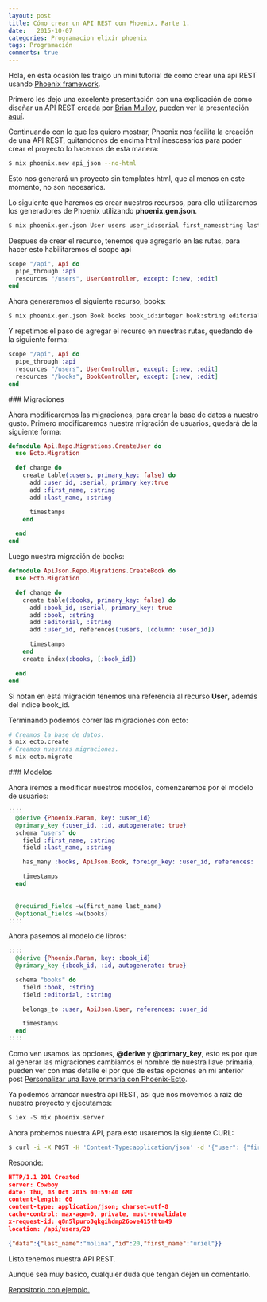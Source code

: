 ```yaml
---
layout: post
title: Cómo crear un API REST con Phoenix, Parte 1.
date:   2015-10-07
categories: Programacion elixir phoenix
tags: Programación
comments: true
---
```


Hola, en esta ocasión les traigo un mini tutorial de como crear una api REST usando [Phoenix framework](http://www.phoenixframework.org/).

Primero les dejo una excelente presentación con una explicación de como diseñar un API REST creada por [Brian Mulloy](https://twitter.com/landlessness), pueden ver la presentación [aquí](../assets/tarballs/restful-api-design--mulloy-2ed.pdf).

Continuando con lo que les quiero mostrar, Phoenix nos facilita la creación de una API REST, quitandonos de encima html inescesarios para poder crear el proyecto lo hacemos de esta manera:

```bash
$ mix phoenix.new api_json --no-html
```

Esto nos generará un proyecto sin templates html, que al menos en este momento, no son necesarios. 

Lo siguiente que haremos es crear nuestros recursos, para ello utilizaremos los generadores de Phoenix utilizando **phoenix.gen.json**.

```bash
$ mix phoenix.gen.json User users user_id:serial first_name:string last_name:string
```

Despues de crear el recurso, tenemos que agregarlo en las rutas, para hacer esto habilitaremos el scope **api**

```elixir
scope "/api", Api do
  pipe_through :api
  resources "/users", UserController, except: [:new, :edit]
end
```

Ahora generaremos el siguiente recurso, books:

```bash
$ mix phoenix.gen.json Book books book_id:integer book:string editorial:string
```
Y repetimos el paso de agregar el recurso en nuestras rutas, quedando de la siguiente forma:

```elixir
scope "/api", Api do
  pipe_through :api
  resources "/users", UserController, except: [:new, :edit]
  resources "/books", BookController, except: [:new, :edit]
end
```

### Migraciones

Ahora modificaremos las migraciones, para crear la base de datos a nuestro gusto. Primero modificaremos nuestra migración de usuarios, quedará de la siguiente forma:

```elixir
defmodule Api.Repo.Migrations.CreateUser do
  use Ecto.Migration

  def change do
    create table(:users, primary_key: false) do
      add :user_id, :serial, primary_key:true
      add :first_name, :string
      add :last_name, :string

      timestamps
    end

  end
end
```
Luego nuestra migración de books:

```elixir
defmodule ApiJson.Repo.Migrations.CreateBook do
  use Ecto.Migration

  def change do
    create table(:books, primary_key: false) do
      add :book_id, :serial, primary_key: true
      add :book, :string
      add :editorial, :string
      add :user_id, references(:users, [column: :user_id])

      timestamps
    end
    create index(:books, [:book_id])

  end
end

```
Si notan en está migración tenemos una referencia al recurso **User**, además del indice book_id.

Terminando podemos correr las migraciones con ecto:

```bash
# Creamos la base de datos.
$ mix ecto.create
# Creamos nuestras migraciones.
$ mix ecto.migrate
```

### Modelos

Ahora iremos a modificar nuestros modelos, comenzaremos por el modelo de usuarios:

```elixir
::::
  @derive {Phoenix.Param, key: :user_id}
  @primary_key {:user_id, :id, autogenerate: true}
  schema "users" do
    field :first_name, :string
    field :last_name, :string

    has_many :books, ApiJson.Book, foreign_key: :user_id, references: :user_id

    timestamps
  end
  
  
  @required_fields ~w(first_name last_name)
  @optional_fields ~w(books)
::::
```

Ahora pasemos al modelo de libros:

```elixir
::::
  @derive {Phoenix.Param, key: :book_id}
  @primary_key {:book_id, :id, autogenerate: true}

  schema "books" do
    field :book, :string
    field :editorial, :string

    belongs_to :user, ApiJson.User, references: :user_id

    timestamps
  end
::::
```

Como ven usamos las opciones, **@derive** y **@primary_key**, esto es por que al generar las migraciones cambiamos el nombre de nuestra llave primaria, pueden ver con mas detalle el por que de estas opciones en mi anterior post [Personalizar una llave primaria con Phoenix-Ecto](/personalizar-llave-primaria-phoenix/).

Ya podemos arrancar nuestra api REST, asi que nos movemos a raiz de nuestro proyecto y ejecutamos:

```elixir
$ iex -S mix phoenix.server
```

Ahora probemos nuestra API, para esto usaremos la siguiente CURL: 

```bash
$ curl -i -X POST -H 'Content-Type:application/json' -d '{"user": {"first_name":"uriel","last_name":"molina", "books":[{"book":"Neo","editorial":"responsible"}, {"book":"user","editorial":"nanderson"}] } }' http://localhost:4000/api/users > out.html
```
Responde:

```json
HTTP/1.1 201 Created
server: Cowboy
date: Thu, 08 Oct 2015 00:59:40 GMT
content-length: 60
content-type: application/json; charset=utf-8
cache-control: max-age=0, private, must-revalidate
x-request-id: q8n5lpuro3qkgihdmp26ove415thtm49
location: /api/users/20

{"data":{"last_name":"molina","id":20,"first_name":"uriel"}}
```

Listo tenemos nuestra API REST.

Aunque sea muy basico, cualquier duda que tengan dejen un comentarlo.

[Repositorio con ejemplo.](https://github.com/Urielable/api_json)